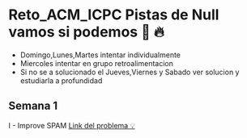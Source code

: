 # Reto_ACM_ICPC Pistas de Null vamos si podemos :muscle: :fire:
* Domingo,Lunes,Martes intentar individualmente
* Miercoles intentar en grupo retroalimentacion
* Si no se a solucionado el Jueves,Viernes y Sabado ver solucion y estudiarla a profundidad
## Semana 1
I - Improve SPAM
[Link del problema :bulb: ](https://matcomgrader.com/problem/9643/improve-spam/)


